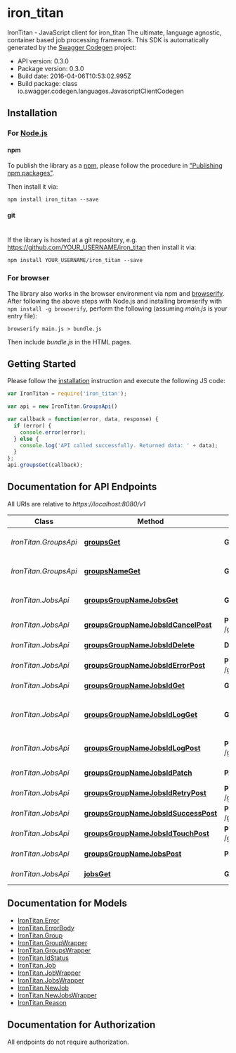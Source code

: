 # iron_titan

IronTitan - JavaScript client for iron_titan
The ultimate, language agnostic, container based job processing framework.
This SDK is automatically generated by the [Swagger Codegen](https://github.com/swagger-api/swagger-codegen) project:

- API version: 0.3.0
- Package version: 0.3.0
- Build date: 2016-04-06T10:53:02.995Z
- Build package: class io.swagger.codegen.languages.JavascriptClientCodegen

## Installation

### For [Node.js](https://nodejs.org/)

#### npm

To publish the library as a [npm](https://www.npmjs.com/),
please follow the procedure in ["Publishing npm packages"](https://docs.npmjs.com/getting-started/publishing-npm-packages).

Then install it via:

```shell
npm install iron_titan --save
```

#### git
#
If the library is hosted at a git repository, e.g.
https://github.com/YOUR_USERNAME/iron_titan
then install it via:

```shell
npm install YOUR_USERNAME/iron_titan --save
```

### For browser

The library also works in the browser environment via npm and [browserify](http://browserify.org/). After following
the above steps with Node.js and installing browserify with `npm install -g browserify`,
perform the following (assuming *main.js* is your entry file):

```shell
browserify main.js > bundle.js
```

Then include *bundle.js* in the HTML pages.

## Getting Started

Please follow the [installation](#installation) instruction and execute the following JS code:

```javascript
var IronTitan = require('iron_titan');

var api = new IronTitan.GroupsApi()

var callback = function(error, data, response) {
  if (error) {
    console.error(error);
  } else {
    console.log('API called successfully. Returned data: ' + data);
  }
};
api.groupsGet(callback);

```

## Documentation for API Endpoints

All URIs are relative to *https://localhost:8080/v1*

Class | Method | HTTP request | Description
------------ | ------------- | ------------- | -------------
*IronTitan.GroupsApi* | [**groupsGet**](docs/GroupsApi.md#groupsGet) | **GET** /groups | Get all group names.
*IronTitan.GroupsApi* | [**groupsNameGet**](docs/GroupsApi.md#groupsNameGet) | **GET** /groups/{name} | Get information for a group.
*IronTitan.JobsApi* | [**groupsGroupNameJobsGet**](docs/JobsApi.md#groupsGroupNameJobsGet) | **GET** /groups/{group_name}/jobs | Get job list by group name.
*IronTitan.JobsApi* | [**groupsGroupNameJobsIdCancelPost**](docs/JobsApi.md#groupsGroupNameJobsIdCancelPost) | **POST** /groups/{group_name}/jobs/{id}/cancel | Cancel a job.
*IronTitan.JobsApi* | [**groupsGroupNameJobsIdDelete**](docs/JobsApi.md#groupsGroupNameJobsIdDelete) | **DELETE** /groups/{group_name}/jobs/{id} | Delete the job.
*IronTitan.JobsApi* | [**groupsGroupNameJobsIdErrorPost**](docs/JobsApi.md#groupsGroupNameJobsIdErrorPost) | **POST** /groups/{group_name}/jobs/{id}/error | Mark job as failed.
*IronTitan.JobsApi* | [**groupsGroupNameJobsIdGet**](docs/JobsApi.md#groupsGroupNameJobsIdGet) | **GET** /groups/{group_name}/jobs/{id} | Gets job by id
*IronTitan.JobsApi* | [**groupsGroupNameJobsIdLogGet**](docs/JobsApi.md#groupsGroupNameJobsIdLogGet) | **GET** /groups/{group_name}/jobs/{id}/log | Get the log of a completed job.
*IronTitan.JobsApi* | [**groupsGroupNameJobsIdLogPost**](docs/JobsApi.md#groupsGroupNameJobsIdLogPost) | **POST** /groups/{group_name}/jobs/{id}/log | Send in a log for storage.
*IronTitan.JobsApi* | [**groupsGroupNameJobsIdPatch**](docs/JobsApi.md#groupsGroupNameJobsIdPatch) | **PATCH** /groups/{group_name}/jobs/{id} | Update a job
*IronTitan.JobsApi* | [**groupsGroupNameJobsIdRetryPost**](docs/JobsApi.md#groupsGroupNameJobsIdRetryPost) | **POST** /groups/{group_name}/jobs/{id}/retry | Retry a job.
*IronTitan.JobsApi* | [**groupsGroupNameJobsIdSuccessPost**](docs/JobsApi.md#groupsGroupNameJobsIdSuccessPost) | **POST** /groups/{group_name}/jobs/{id}/success | Mark job as succeeded.
*IronTitan.JobsApi* | [**groupsGroupNameJobsIdTouchPost**](docs/JobsApi.md#groupsGroupNameJobsIdTouchPost) | **POST** /groups/{group_name}/jobs/{id}/touch | Extend job timeout.
*IronTitan.JobsApi* | [**groupsGroupNameJobsPost**](docs/JobsApi.md#groupsGroupNameJobsPost) | **POST** /groups/{group_name}/jobs | Enqueue Job
*IronTitan.JobsApi* | [**jobsGet**](docs/JobsApi.md#jobsGet) | **GET** /jobs | Get next job.


## Documentation for Models

 - [IronTitan.Error](docs/Error.md)
 - [IronTitan.ErrorBody](docs/ErrorBody.md)
 - [IronTitan.Group](docs/Group.md)
 - [IronTitan.GroupWrapper](docs/GroupWrapper.md)
 - [IronTitan.GroupsWrapper](docs/GroupsWrapper.md)
 - [IronTitan.IdStatus](docs/IdStatus.md)
 - [IronTitan.Job](docs/Job.md)
 - [IronTitan.JobWrapper](docs/JobWrapper.md)
 - [IronTitan.JobsWrapper](docs/JobsWrapper.md)
 - [IronTitan.NewJob](docs/NewJob.md)
 - [IronTitan.NewJobsWrapper](docs/NewJobsWrapper.md)
 - [IronTitan.Reason](docs/Reason.md)


## Documentation for Authorization

 All endpoints do not require authorization.

